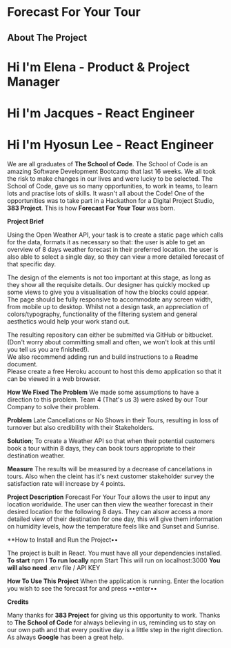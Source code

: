 # Forecast For Your Tour

## About The Project
#  Hi I'm Elena - Product & Project Manager
#  Hi I'm Jacques - React Engineer
#  Hi I'm Hyosun Lee - React Engineer
We are all graduates of **The School of Code**. The School of Code is an amazing Software Development Bootcamp that last 16 weeks. We all took the risk to make changes in our lives and were lucky to be selected. The School of Code, gave us so many opportunities, to work in teams, to learn lots and practise lots of skills. It wasn't all about the Code! 
One of the opportunities was to take part in a Hackathon for a Digital Project Studio, **383 Project**. This is how **Forecast For Your Tour** was born.

**Project Brief**

Using the Open Weather API, your task is to create a static page  which calls for the data, formats it as necessary so that: 
 the user is able to get an overview of 8 days weather forecast in  their preferred location. 
 the user is also able to select a single day, so they can view a more  detailed forecast of that specific day. 

The design of the elements is not too important at this stage, as long  as they show all the requisite details. Our designer has quickly  mocked up some views to give you a visualisation of how the blocks  could appear.  
	The page should be fully responsive to accommodate any screen  width, from mobile up to desktop. 
	Whilst not a design task, an appreciation of colors/typography,  functionality of the filtering system and general aesthetics would  help your work stand out.  

The resulting repository can either be submitted via GitHub or  bitbucket. (Don't worry about committing small and often, we won't  look at this until you tell us you are finished!).  
We also recommend adding run and build instructions to a Readme  document.  
Please create a free Heroku account to host this demo application so  that it can be viewed in a web browser.

**How We Fixed The Problem**
We made some assumptions to have a direction to this problem. Team 4 (That's us 3) were asked by our Tour Company to solve their problem.

**Problem** Late Cancellations or No Shows in their Tours, resulting in loss of turnover but also credibility with their Stakeholders. 

**Solution**; To create a Weather API so that when their potential customers book a tour within 8 days, they can book tours appropriate to their destination weather.

**Measure** The results will be measured by a decrease of cancellations in tours. Also when the cleint has it's next customer stakeholder survey the satisfaction rate will increase by 4 points.

**Project Description**
Forecast For Your Tour allows the user to input any location worldwide. The user can then view the weather forecast in their desired location for the 
following 8 days. They can alsow access a more detailed view of their destination for one day, this will give them information on humidity levels, how the temperature feels like and Sunset and Sunrise.

**How to Install and Run the Project••

The project is built in React. You must have all your dependencies installed. 
**To start** npm I
**To run locally** npm Start 
This will run on localhost:3000
**You will also need** .env file / API KEY

**How To Use This Project**
When the application is running. Enter the location you wish to see the forecast for and press ••enter••

**Credits**

Many thanks for **383 Project** for giving us this opportunity to work.
Thanks to **The School of Code** for always believing in us, reminding us to stay on our own path and that every positive day is a little step in the right direction. 
As always **Google** has been a great help.
